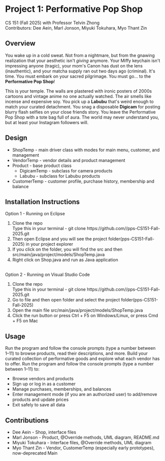 # Project 1: Performative Pop Shop
CS 151 (Fall 2025) with Professor Telvin Zhong<br>
Contributors: Dee Aein, Marl Jonson, Miyuki Tokuhara, Myo Thant Zin<br>

## Overview
You wake up in a cold sweat. Not from a nightmare, but from the gnawing realization that your aesthetic isn't <i>giving</i> anymore. Your Miffy keychain isn't impressing anyone (tragic), your mom's Canon has dust on the lens (inauthentic), and your matcha supply ran out two days ago (criminal). It's time. You must embark on your sacred pilgrimage. You must go… to the <b>Performative Pop Shop</b>!

This is your temple. The walls are plastered with ironic posters of 2000s cartoons and vintage anime no one actually watched. The air smells like incense and expensive soy. You pick up a <b>Labubu</b> that's weird enough to match your curated detachment. You snag a disposable <b>Digicam</b> for posting blurry flash selfies on your close friends story. You leave the Performative Pop Shop with a tote bag full of aura. The world may never understand you, but at least your Instagram followers will.

## Design
<ul>
  <li>ShopTemp - main driver class with modes for main menu, customer, and management</li>
  <li>VendorTemp - vendor details and product management</li>
  <li>Product - base product class
    <ul>
      <li>DigicamTemp - subclass for camera products</li>
      <li>Labubu - subclass for Labubu products</li>
    </ul>
  </li>
  <li>CustomerTemp - customer profile, purchase history, membership and balance</li>
</ul>

## Installation Instructions
Option 1 - Running on Eclipse
<ol>
  <li>Clone the repo</li>
  Type this in your terminal - git clone https://github.com/<your-username>/pps-CS151-Fall-2025.git
  <li>Then open Eclipse and you will see the project folder(pps-CS151-Fall-2025) in your project explorer</li>
  <li>If you click on the folder, you will find the src and then src/main/java/project/models/ShopTemp.java</li>
  <li>Right click on Shop.java and run as Java application</li>
</ol>
<br>
Option 2 - Running on Visual Studio Code
<ol>
  <li>Clone the repo</li>
  Type this in your terminal - git clone https://github.com/<your-username>/pps-CS151-Fall-2025.git
  <li>Go to file and then open folder and select the project folder(pps-CS151-Fall-2025)</li>
  <li>Open the main file src/main/java/project/models/ShopTemp.java</li>
  <li>Click the run button or press Ctrl + F5 on Windows/Linux, or press Cmd + F5 on Mac</li>
</ol>

## Usage
Run the program and follow the console prompts (type a number between 1–11) to browse products, read their descriptions, and more. Build your curated collection of performative goods and explore what each vendor has to offer.
Run the program and follow the console prompts (type a number between 1–11) to:
<ul>
  <li>Browse vendors and products</li>
  <li>Sign up or log in as a customer</li>
  <li>Manage purchases, memberships, and balances</li>
  <li>Enter management mode (if you are an authorized user) to add/remove products and update prices</li>
  <li>Exit safely to save all data</li>
</ul>

## Contributions
* Dee Aein - Shop, interface files
* Marl Jonson - Product, @Override methods, UML diagram, README.md
* Miyuki Tokuhara - Interface files, @Override methods, UML diagram
* Myo Thant Zin - Vendor, CustomerTemp (especially early prototypes), now-deprecated Main
